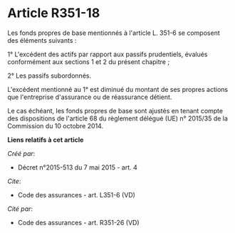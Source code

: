 # Article R351-18

Les fonds propres de base mentionnés à l'article L. 351-6 se composent des éléments suivants : 

1° L'excédent des actifs par rapport aux passifs prudentiels, évalués conformément aux sections 1 et 2 du présent chapitre ; 

2° Les passifs subordonnés. 

L'excédent mentionné au 1° est diminué du montant de ses propres actions que l'entreprise d'assurance ou de réassurance
détient. 

Le cas échéant, les fonds propres de base sont ajustés en tenant compte des dispositions de l'article 68 du règlement délégué
(UE) n° 2015/35 de la Commission du 10 octobre 2014.

**Liens relatifs à cet article**

_Créé par_:

  - Décret n°2015-513 du 7 mai 2015 - art. 4

_Cite_:

  - Code des assurances - art. L351-6 (VD)

_Cité par_:

  - Code des assurances - art. R351-26 (VD)
